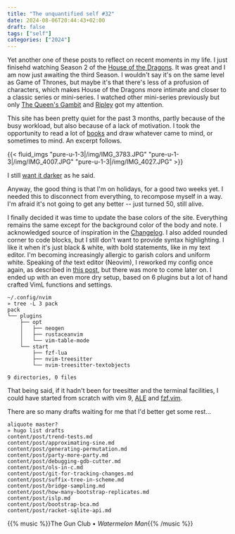 ```yaml
---
title: "The unquantified self #32"
date: 2024-08-06T20:44:43+02:00
draft: false
tags: ["self"]
categories: ["2024"]
---
```


Yet another one of these posts to reflect on recent moments in my life. I just finisehd watching Season 2 of the [House of the Dragons](https://en.wikipedia.org/wiki/House_of_the_Dragon). It was great and I am now just awaiting the third Season. I wouldn't say it's on the same level as Game of Thrones, but maybe it's that there's less of a profusion of characters, which makes House of the Dragons more intimate and closer to a classic series or mini-series. I watched other mini-series previously but only [The Queen's Gambit](https://en.wikipedia.org/wiki/The_Queen%27s_Gambit_(miniseries)) and [Ripley](https://en.wikipedia.org/wiki/Ripley_(TV_series)) got my attention.

This site has been pretty quiet for the past 3 months, partly because of the busy workload, but also because of a lack of motivation. I took the opportunity to read a lot of [books](/files/books.txt) and draw whatever came to mind, or sometimes to mind. An excerpt follows.

{{< fluid_imgs "pure-u-1-3|/img/IMG_3783.JPG"
               "pure-u-1-3|/img/IMG_4007.JPG"
               "pure-u-1-3|/img/IMG_4027.JPG" >}}

I still [want it darker](https://www.youtube.com/watch?v=v0nmHymgM7Y) as he said.

Anyway, the good thing is that I'm on holidays, for a good two weeks yet. I needed this to disconnect from everything, to recompose myself in a way. I'm afraid it's not going to get any better -- just turned 50, still alive.

I finally decided it was time to update the base colors of the site. Everything remains the same except for the background color of the body and note. I acknowledged source of inspiration in the [Changelog](/changelog). I also added rounded corner to code blocks, but I still don't want to provide syntax highlighting. I like it when it's just black & white, with bold statements, like in my text editor. I'm becoming increasingly allergic to garish colors and uniform white. Speaking of _the_ text editor (Neovim), I reworked my config once again, as described in [this post](/post/neovim-revamped/), but there was more to come later on. I ended up with an even more dry setup, based on 6 plugins but a lot of hand crafted VimL functions and settings.

```shell
~/.config/nvim
» tree -L 3 pack
pack
└── plugins
    ├── opt
    │   ├── neogen
    │   ├── rustaceanvim
    │   └── vim-table-mode
    └── start
        ├── fzf-lua
        ├── nvim-treesitter
        └── nvim-treesitter-textobjects

9 directories, 0 files
```

That being said, if it hadn't been for treesitter and the terminal facilities, I could have started from scratch with vim 9, [ALE](https://github.com/dense-analysis/ale) and [fzf.vim](https://github.com/junegunn/fzf.vim).

There are so many drafts waiting for me that I'd better get some rest...

```shell
aliquote master?
» hugo list drafts
content/post/trend-tests.md
content/post/approximating-sine.md
content/post/generating-permutation.md
content/post/party-more-party.md
content/post/debugging-gdb-cutter.md
content/post/ols-in-c.md
content/post/git-for-tracking-changes.md
content/post/suffix-tree-in-scheme.md
content/post/bridge-sampling.md
content/post/how-many-bootstrap-replicates.md
content/post/islp.md
content/post/bootstrap-bca.md
content/post/racket-sqlite-api.md
```

{{% music %}}The Gun Club • _Watermelon Man_{{% /music %}}
